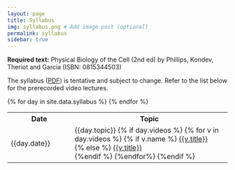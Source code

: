 ```yaml
---
layout: page
title: Syllabus
img: syllabus.png # Add image post (optional)
permalink: syllabus
sidebar: true
---
```




<b>Required text:</b> Physical Biology of the Cell (2nd ed) by Phillips, Kondev, Theriot and Garcia (ISBN: 0815344503)

The syllabus ([PDF](http://rpdata.caltech.edu/courses/aph161/2021/161_2021_syllabus.pdf)) is tentative and subject to change. Refer to the list below for the prerecorded video lectures.



<table>
<tr>
    <th style="width:130px"><b>Date</b></th>
    <th><b>Topic</b></th>
</tr>
{% for day in site.data.syllabus %}
<tr>
    <td>{{day.date}}  </td>
    <td>{{day.topic}}
    {% if day.videos %}
    {% for v in day.videos %}
    {% if v.name %}
    <a href="http://rpdata.caltech.edu/courses/aph161/2021/videos/{{v.name}}">{{v.title}}</a><br/>
    {% else %} 
    <a href="{{v.url}}">{{v.title}}</a><br/>
    {%endif %}
    {%endfor%}
    {%endif %}
    </td> 

  <!-- {% if day.slide %} 
  <td>
  {% for s in day.slide %}
  <a href="http://rpdata.caltech.edu/courses/aph161/protected/2020/videos/{{s}}"><b class="post-title">{{s}}</b></a> 
  {%endfor%}
  </td>
  {% else %}
  <td> {{'-'}} </td>
  {% endif %} -->
</tr>
{% endfor %}
</table>